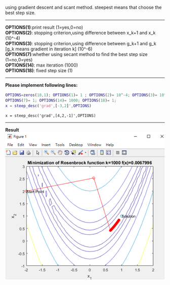 using gradient descent and scant method.
steepest means that choose the best step size.
***
**OPTIONS(1)**:print result (1=yes,0=no)  
**OPTIONS(2)**: stopping criterion,using difference between x_k+1 and x_k  (10^-4)  
**OPTIONS(3)**: stopping criterion,using difference between g_k+1 and g_k [g_k means gradient in iteration k] (10^-6)  
**OPTIONS(7)**:whether using secant method to find the best step size (1=no,0=yes)  
**OPTIONS(14)**: max iteration (1000)  
**OPTIONS(18)**: fixed step size (1)  
***
**Please implement following lines:**
``` Matlab
OPTIONS=zeros(18,1); OPTIONS(1)= 1 ; OPTIONS(2)= 10^-4; OPTIONS(3)= 10^-6;
OPTIONS(7)= 1; OPTIONS(14)= 1000; OPTIONS(18)= 1; 
x = steep_desc('grad',[-3,2]',OPTIONS)
```
```
x = steep_desc('grad',[4,2,-1]',OPTIONS)
```
***
**Result**  
![](https://github.com/Xavier-Pan/Optimization-Theory-and-Application/blob/master/steepest%20descent/%E8%9E%A2%E5%B9%95%E6%88%AA%E5%9C%96%202018-05-07%2011.57.31.png)
